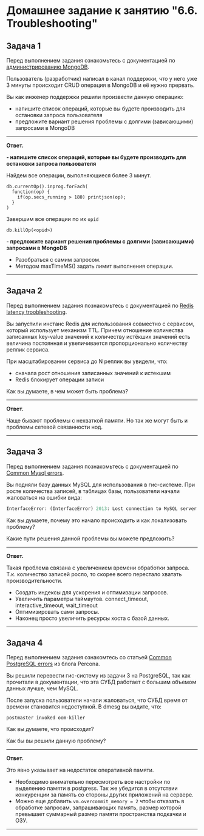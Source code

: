 # Домашнее задание к занятию "6.6. Troubleshooting"

## Задача 1

Перед выполнением задания ознакомьтесь с документацией по [администрированию MongoDB](https://docs.mongodb.com/manual/administration/).

Пользователь (разработчик) написал в канал поддержки, что у него уже 3 минуты происходит CRUD операция в MongoDB и её 
нужно прервать. 

Вы как инженер поддержки решили произвести данную операцию:
- напишите список операций, которые вы будете производить для остановки запроса пользователя
- предложите вариант решения проблемы с долгими (зависающими) запросами в MongoDB

---

**Ответ.**

**- напишите список операций, которые вы будете производить для остановки запроса пользователя**

Найдем все операции, выполняющиеся более 3 минут.


	db.currentOp().inprog.forEach(
	  function(op) {
	    if(op.secs_running > 180) printjson(op);
	  }
	)

Завершим все операции по их `opid`

	db.killOp(<opid>)

**- предложите вариант решения проблемы с долгими (зависающими) запросами в MongoDB**

- Разобраться с самим запросом.  
- Методом maxTimeMS() задать лимит выполнения операции.

---

## Задача 2

Перед выполнением задания познакомьтесь с документацией по [Redis latency troobleshooting](https://redis.io/topics/latency).

Вы запустили инстанс Redis для использования совместно с сервисом, который использует механизм TTL. 
Причем отношение количества записанных key-value значений к количеству истёкших значений есть величина постоянная и
увеличивается пропорционально количеству реплик сервиса. 

При масштабировании сервиса до N реплик вы увидели, что:
- сначала рост отношения записанных значений к истекшим
- Redis блокирует операции записи

Как вы думаете, в чем может быть проблема?

---

**Ответ.**
 
 Чаще бывают проблемы с нехваткой памяти. Но так же могут быть и проблемы сетевой связанности нод.

---

## Задача 3

Перед выполнением задания познакомьтесь с документацией по [Common Mysql errors](https://dev.mysql.com/doc/refman/8.0/en/common-errors.html).

Вы подняли базу данных MySQL для использования в гис-системе. При росте количества записей, в таблицах базы,
пользователи начали жаловаться на ошибки вида:
```python
InterfaceError: (InterfaceError) 2013: Lost connection to MySQL server during query u'SELECT..... '
```

Как вы думаете, почему это начало происходить и как локализовать проблему?

Какие пути решения данной проблемы вы можете предложить?

---

**Ответ.**

Такая проблема связана с увеличением времени обработки запроса. Т.к. количество записей росло, то скорее всего перестало хватать производительности.

- Создать индексы для ускорения и оптимизации запросов.  
- Увеличить параметры таймаутов. connect_timeout, interactive_timeout, wait_timeout  
- Оптимизировать сами запросы.  
- Наконец просто увеличить ресурсы хоста с базой данных.


---

## Задача 4

Перед выполнением задания ознакомтесь со статьей [Common PostgreSQL errors](https://www.percona.com/blog/2020/06/05/10-common-postgresql-errors/) из блога Percona.

Вы решили перевести гис-систему из задачи 3 на PostgreSQL, так как прочитали в документации, что эта СУБД работает с 
большим объемом данных лучше, чем MySQL.

После запуска пользователи начали жаловаться, что СУБД время от времени становится недоступной. В dmesg вы видите, что:

`postmaster invoked oom-killer`

Как вы думаете, что происходит?

Как бы вы решили данную проблему?

---

**Ответ.**

Это явно указывает на недостаток оперативной памяти.

- Необходимо внимательно пересмотреть все настройки по выделению памяти в postgress. Так же убедится в отсутствии конкуренции за память со стороны других приложений на сервере.  
- Можно еще добавить `vm.overcommit_memory = 2` чтобы отказать в обработке запросам, запрашивающих память, размер которой превышает суммарный размер памяти пространства подкачки и ОЗУ.

---


